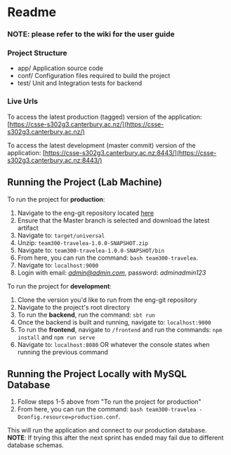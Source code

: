 # Readme

### NOTE: please refer to the wiki for the user guide

### Project Structure
-   app/  					Application source code      
-   conf/  					Configuration files required to build the project
-   test/ Unit and Integration tests for backend

### Live Urls
To access the latest production (tagged) version of the application:
[https://csse-s302g3.canterbury.ac.nz/](https://csse-s302g3.canterbury.ac.nz/)

To access the latest development (master commit) version of the application:
[https://csse-s302g3.canterbury.ac.nz:8443/](https://csse-s302g3.canterbury.ac.nz:8443/)
    
## Running the Project (Lab Machine)
To run the project for **production**:
1. Navigate to the eng-git repository located [here](https://eng-git.canterbury.ac.nz/seng302-2019/team-300) 
2. Ensure that the Master branch is selected and download the latest artifact
3. Navigate to: `target/universal`
4. Unzip: `team300-travelea-1.0.0-SNAPSHOT.zip`
5. Navigate to: `team300-travelea-1.0.0-SNAPSHOT/bin`
6. From here, you can run the command: `bash team300-travelea`.
7. Navigate to: `localhost:9000`
8. Login with email: *admin@admin.com*, password: *adminadmin123*

To run the project for **development**:
1. Clone the version you'd like to run from the eng-git repository
2. Navigate to the project's root directory
3. To run the **backend**, run the command: `sbt run`
4. Once the backend is built and running, navigate to: `localhost:9000`
5. To run the **frontend**, navigate to `/frontend` and run the commands: `npm install` and `npm run serve`
6. Navigate to: `localhost:8080` OR whatever the console states when running the previous command


## Running the Project Locally with MySQL Database

1. Follow steps 1-5 above from "To run the project for production"
2. From here, you can run the command: `bash team300-travelea -Dconfig.resource=production.conf`.

This will run the application and connect to our production database.   
**NOTE**: If trying this after the next sprint 
has ended may fail due to different database schemas.
